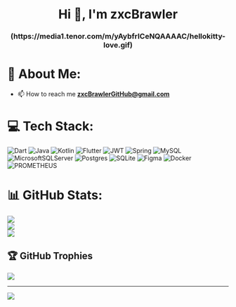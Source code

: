 <h1 align="center">Hi 👋, I'm zxcBrawler</h1>
<h3 align="center">(https://media1.tenor.com/m/yAybfrICeNQAAAAC/hellokitty-love.gif)</h3>


# 💫 About Me:

- 📫 How to reach me **zxcBrawlerGitHub@gmail.com**


# 💻 Tech Stack:
![Dart](https://img.shields.io/badge/dart-%230175C2.svg?style=for-the-badge&logo=dart&logoColor=white) ![Java](https://img.shields.io/badge/java-%23ED8B00.svg?style=for-the-badge&logo=openjdk&logoColor=white) ![Kotlin](https://img.shields.io/badge/kotlin-%237F52FF.svg?style=for-the-badge&logo=kotlin&logoColor=white) ![Flutter](https://img.shields.io/badge/Flutter-%2302569B.svg?style=for-the-badge&logo=Flutter&logoColor=white) ![JWT](https://img.shields.io/badge/JWT-black?style=for-the-badge&logo=JSON%20web%20tokens) ![Spring](https://img.shields.io/badge/spring-%236DB33F.svg?style=for-the-badge&logo=spring&logoColor=white) ![MySQL](https://img.shields.io/badge/mysql-%2300000f.svg?style=for-the-badge&logo=mysql&logoColor=white) ![MicrosoftSQLServer](https://img.shields.io/badge/Microsoft%20SQL%20Server-CC2927?style=for-the-badge&logo=microsoft%20sql%20server&logoColor=white) ![Postgres](https://img.shields.io/badge/postgres-%23316192.svg?style=for-the-badge&logo=postgresql&logoColor=white) ![SQLite](https://img.shields.io/badge/sqlite-%2307405e.svg?style=for-the-badge&logo=sqlite&logoColor=white) ![Figma](https://img.shields.io/badge/figma-%23F24E1E.svg?style=for-the-badge&logo=figma&logoColor=white) ![Docker](https://img.shields.io/badge/docker-%230db7ed.svg?style=for-the-badge&logo=docker&logoColor=white) ![PROMETHEUS](https://img.shields.io/badge/prometheus-E6522C.svg?style=for-the-badge&logo=prometheus&logoColor=white&color=%23E6522C)

# 📊 GitHub Stats:
![](https://github-readme-stats.vercel.app/api?username=zxcBrawler&theme=dark&hide_border=false&include_all_commits=false&count_private=false)<br/>
![](https://github-readme-streak-stats.herokuapp.com/?user=zxcBrawler&theme=dark&hide_border=false)<br/>
![](https://github-readme-stats.vercel.app/api/top-langs/?username=zxcBrawler&theme=dark&hide_border=false&include_all_commits=false&count_private=false&layout=compact)

## 🏆 GitHub Trophies
![](https://github-profile-trophy.vercel.app/?username=zxcBrawler&theme=radical&no-frame=false&no-bg=true&margin-w=4)

---
[![](https://visitcount.itsvg.in/api?id=zxcBrawler&label=Profile%20Views&color=12&icon=7&pretty=false)](https://visitcount.itsvg.in)


<!--
**zxcBrawler/zxcBrawler** is a ✨ _special_ ✨ repository because its `README.md` (this file) appears on your GitHub profile.

Here are some ideas to get you started:

- 🔭 I’m currently working on ...
- 🌱 I’m currently learning ...
- 👯 I’m looking to collaborate on ...
- 🤔 I’m looking for help with ...
- 💬 Ask me about ...
- 📫 How to reach me: ...
- 😄 Pronouns: ...
- ⚡ Fun fact: ...
-->
